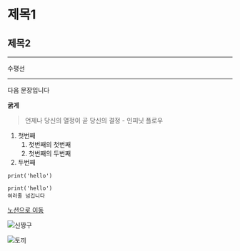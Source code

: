 # 제목1
## 제목2

---
수평선
***

다음 문장입니다

**굵게**

> 언제나 당신의 열정이 곧 당신의 결정 - 인피닛 플로우

1. 첫번째
   1. 첫번째의 첫번째
   2. 첫번째의 두번째
2. 두번째

`print('hello') `

```
print('hello')
여러줄 넘깁니다
```

[노션으로 이동](https://naver.com)

![신짱구](https://i.imgur.com/w1wLxRG.jpeg)

![토끼](https://imgur.com/a/aEnTbnp)
